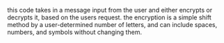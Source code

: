 this code takes in a message input from the user and either encrypts or decrypts it, based on the users request. the encryption is a simple shift method by a user-determined number of letters, and can include spaces, numbers, and symbols without changing them.
